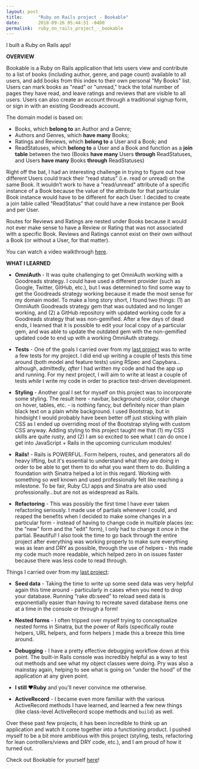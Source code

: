 ```yaml
---
layout: post
title:      "Ruby on Rails project - Bookable"
date:       2018-09-26 05:44:51 -0400
permalink:  ruby_on_rails_project_-_bookable
---
```



I built a Ruby on Rails app!

**OVERVIEW**

Bookable is a Ruby on Rails application that lets users view and contribute to a list of books (including author, genre, and page count) available to all users, and add books from this index to their own personal "My Books" list. Users can mark books as "read" or "unread," track the total number of pages they have read, and leave ratings and reviews that are visible to all users. Users can also create an account through a traditional signup form, or sign in with an existing Goodreads account.

The domain model is based on: 

* Books, which **belong to** an Author and a Genre;
* Authors and Genres, which **have many** Books;
* Ratings and Reviews, which **belong to** a User and a Book; and
* ReadStatuses, which **belong to** a User and a Book and function as a **join table** between the two (Books **have many** Users **through** ReadStatuses, and Users **have many** Books **through** ReadStatuses)

Right off the bat, I had an interesting challenge in trying to figure out how different Users could track their “read status” (i.e. read or unread) on the same Book. It wouldn’t work to have a “read/unread" attribute of a specific instance of a Book because the value of the attribute for that particular Book instance would have to be different for each User. I decided to create a join table called “ReadStatus” that could have a new instance per Book and per User.

Routes for Reviews and Ratings are nested under Books because it would not ever make sense to have a Review or Rating that was not associated with a specific Book. Reviews and Ratings cannot exist on their own without a Book (or without a User, for that matter).

You can watch a video walkthrough [here](https://youtu.be/hg4sW2svfkA).


**WHAT I LEARNED**

* **OmniAuth** - It was quite challenging to get OmniAuth working with a Goodreads strategy. I could have used a different provider (such as Google, Twitter, GitHub, etc.), but I was determined to find some way to get the Goodreads strategy working because it made the most sense for my domain model. To make a long story short, I found two things: (1) an OmniAuth Goodreads strategy gem that was outdated and no longer working, and (2) a GitHub repository with updated working code for a Goodreads strategy that was non-gemified. After a few days of dead ends, I learned that it is possible to edit your local copy of a particular gem, and was able to update the outdated gem with the non-gemified updated code to end up with a working OmniAuth strategy. 

* **Tests** - One of the goals I carried over from my [last project](http://codename-sara.com/sinatra_crud_app_-_plate_roulette) was to write a few tests for my project. I did end up writing a couple of tests this time around (both model and feature tests) using RSpec and Capybara…although, admittedly, *after* I had written my code and had the app up and running. For my next project, I will aim to write at least a couple of tests *while* I write my code in order to practice test-driven development.

* **Styling** - Another goal I set for myself on this project was to incorporate some styling. The result here - navbar, background color, color change on hover, tables, etc. - is nothing fancy, but definitely nicer than plain black text on a plain white background. I used Bootstrap, but in hindsight I would probably have been better off just sticking with plain CSS as I ended up overriding most of the Bootstrap styling with custom CSS anyway. Adding styling to this project taught me that (1) my CSS skills are quite rusty, and (2) I am so excited to see what I can do once I get into JavaScript + Rails in the upcoming curriculum modules!

* **Rails!** - Rails is POWERFUL. Form helpers, routes, and generators all do heavy lifting, but it's essential to understand what they are doing in order to be able to get them to do what you want them to do. Building a foundation with Sinatra helped a lot in this regard. Working with something so well known and used professionally felt like reaching a milestone. To be fair, Ruby CLI apps and Sinatra are also used professionally...but are not as widespread as Rails.

* **Refactoring** - This was possibly the first time I have ever taken refactoring seriously. I made use of partials whenever I could, and reaped the benefits when I decided to make some changes in a particular form - instead of having to change code in multiple places (ex: the "new" form and the "edit" form), I only had to change it once in the partial. Beautiful! I also took the time to go back through the entire project after everything was working properly to make sure everything was as lean and DRY as possible, through the use of helpers -  this made my code much more readable, which helped zero in on issues faster because there was less code to read through. 

Things I carried over from my [last project](http://codename-sara.com/sinatra_crud_app_-_plate_roulette):

* **Seed data** - Taking the time to write up some seed data was very helpful again this time around - particularly in cases when you need to drop your database. Running “rake db:seed” to reload seed data is exponentially easier than having to recreate saved database items one at a time in the console or through a form!

* **Nested forms** - I often tripped over myself trying to conceptualize nested forms in Sinatra, but the power of Rails (specifically route helpers, URL helpers, and form helpers ) made this a breeze this time around.

* **Debugging** - I have a pretty effective debugging workflow down at this point. The built-in Rails console was incredibly helpful as a way to test out methods and see what my object classes were doing. Pry was also a mainstay again, helping to see what is going on "under the hood" of the application at any given point.

* **I still ❤️Ruby**  and you’ll never convince me otherwise.

* **ActiveRecord** - I became even more familiar with the various ActiveRecord methods I have learned, and learned a few new things (like class-level ActiveRecord scope methods and ```build```) as well.

Over these past few projects, it has been incredible to think up an application and watch it come together into a functioning product. I pushed myself to be a bit more ambitious with this project (styling, tests, refactoring for lean controllers/views and DRY code, etc.), and I am proud of how it turned out.

Check out Bookable for yourself [here](https://github.com/sarastanton/bookable)!

